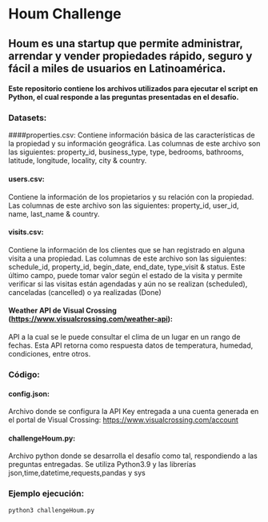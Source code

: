 # Houm Challenge
## Houm es una startup que permite administrar, arrendar y vender propiedades rápido, seguro y fácil a miles de usuarios en Latinoamérica.

#### Este repositorio contiene los archivos utilizados para ejecutar el script en Python, el cual responde a las preguntas presentadas en el desafío.

### Datasets:
####properties.csv:
Contiene información básica de las características de la propiedad y su información geográfica. Las columnas de este archivo son las siguientes: property_id, business_type, type, bedrooms, bathrooms, latitude, longitude, locality, city & country.

#### users.csv:
Contiene la información de los propietarios y su relación con la propiedad. Las columnas de este archivo son las siguientes: property_id, user_id, name, last_name & country.

#### visits.csv: 
Contiene la información de los clientes que se han registrado en alguna visita a una propiedad. Las columnas de este archivo son las siguientes: schedule_id, property_id, begin_date, end_date, type_visit & status. Este último campo, puede tomar valor según el estado de la visita y permite verificar si las visitas están agendadas y aún no se realizan (scheduled), canceladas (cancelled) o ya realizadas (Done)

#### Weather API de Visual Crossing (https://www.visualcrossing.com/weather-api):
API a la cual se le puede consultar el clima de un lugar en un rango de fechas. Esta API retorna como respuesta datos de temperatura, humedad, condiciones, entre otros.

### Código:
#### config.json:
Archivo donde se configura la API Key entregada a una cuenta generada en el portal de Visual Crossing: https://www.visualcrossing.com/account

#### challengeHoum.py:
Archivo python donde se desarrolla el desafío como tal, respondiendo a las preguntas entregadas. Se utiliza Python3.9 y las librerías json,time,datetime,requests,pandas y sys
  
### Ejemplo ejecución: 
`python3 challengeHoum.py`
